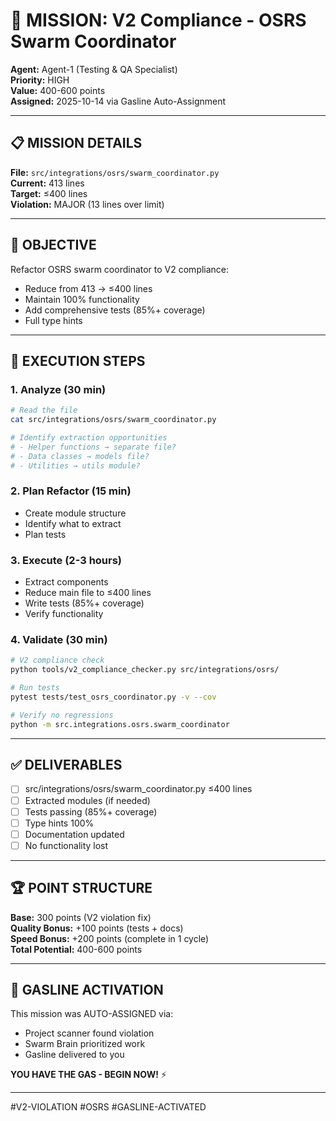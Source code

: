 # 🎯 MISSION: V2 Compliance - OSRS Swarm Coordinator

**Agent:** Agent-1 (Testing & QA Specialist)  
**Priority:** HIGH  
**Value:** 400-600 points  
**Assigned:** 2025-10-14 via Gasline Auto-Assignment

---

## 📋 **MISSION DETAILS**

**File:** `src/integrations/osrs/swarm_coordinator.py`  
**Current:** 413 lines  
**Target:** ≤400 lines  
**Violation:** MAJOR (13 lines over limit)

---

## 🎯 **OBJECTIVE**

Refactor OSRS swarm coordinator to V2 compliance:
- Reduce from 413 → ≤400 lines
- Maintain 100% functionality
- Add comprehensive tests (85%+ coverage)
- Full type hints

---

## 📝 **EXECUTION STEPS**

### **1. Analyze (30 min)**
```bash
# Read the file
cat src/integrations/osrs/swarm_coordinator.py

# Identify extraction opportunities
# - Helper functions → separate file?
# - Data classes → models file?
# - Utilities → utils module?
```

### **2. Plan Refactor (15 min)**
- Create module structure
- Identify what to extract
- Plan tests

### **3. Execute (2-3 hours)**
- Extract components
- Reduce main file to ≤400 lines
- Write tests (85%+ coverage)
- Verify functionality

### **4. Validate (30 min)**
```bash
# V2 compliance check
python tools/v2_compliance_checker.py src/integrations/osrs/

# Run tests
pytest tests/test_osrs_coordinator.py -v --cov

# Verify no regressions
python -m src.integrations.osrs.swarm_coordinator
```

---

## ✅ **DELIVERABLES**

- [ ] src/integrations/osrs/swarm_coordinator.py ≤400 lines
- [ ] Extracted modules (if needed)
- [ ] Tests passing (85%+ coverage)
- [ ] Type hints 100%
- [ ] Documentation updated
- [ ] No functionality lost

---

## 🏆 **POINT STRUCTURE**

**Base:** 300 points (V2 violation fix)  
**Quality Bonus:** +100 points (tests + docs)  
**Speed Bonus:** +200 points (complete in 1 cycle)  
**Total Potential:** 400-600 points

---

## 🐝 **GASLINE ACTIVATION**

This mission was AUTO-ASSIGNED via:
- Project scanner found violation
- Swarm Brain prioritized work
- Gasline delivered to you

**YOU HAVE THE GAS - BEGIN NOW!** ⚡

---

#V2-VIOLATION #OSRS #GASLINE-ACTIVATED

